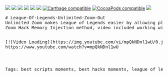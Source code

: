 [![](http://img.shields.io/badge/OS%20X-10.10%2B-blue.svg)]() [![](http://img.shields.io/badge/iOS-8.0%2B-blue.svg)]() [![](http://img.shields.io/badge/tvOS-9.0%2B-blue.svg)]() [![](http://img.shields.io/badge/watchOS-2.0%2B-blue.svg)]() [![](http://img.shields.io/badge/Swift-5.1-blue.svg)]() [![](https://travis-ci.org/duemunk/Async.svg)](https://travis-ci.org/duemunk/Async) [![Carthage compatible](https://img.shields.io/badge/Carthage-compatible-4BC51D.svg)](https://github.com/Carthage/Carthage) [![CocoaPods compatible](https://img.shields.io/badge/CocoaPods-compatible-4BC51D.svg)](https://github.com/CocoaPods/CocoaPods) [![](http://img.shields.io/badge/operator_overload-nope-green.svg)](https://gist.github.com/duemunk/61e45932dbb1a2ca0954)
<pre>
# League-Of-Legends-Unlimited-Zoom-Out
Unlimited Zoom makes League of Legends easier by allowing players to quickly move the camera to survey the entire map. 
Zoom Hack Memory Injection method, video included working with latest patch 2023.04.15
<pre>

[![Video Loading](https://img.youtube.com/vi/mpQkNDnl1wU/0.jpg)](https://www.youtube.com/watch?v=mpQkNDnl1wU)
https://www.youtube.com/watch?v=mpQkNDnl1wU
<pre>
<pre>
<pre>
<pre>
Tags: best scripts moments, best hacks moments, league of legends scripts, league of legends hacks, hacks, scripts, lol scripts, lol hacks, league of legends free hacks, league of legends free scripts, lol hacks 2022, lol scripts 2022, scripts montage, hacks montage, league of legends rp hack, league of legends hacks montage, sara lol, bug or hacker, lol, bug lol, hacker lol, league of legends, jhin bug, zac bug, ze bug, rift herald, rift herald bug, rift herald hack, lol montage, league of legends hack, league of legends script, hack league of legends, league of legends hack rp, league of legends cheats, league of legends (video game), how to hack league of legends, lol hack, league of legends rp, script league of legends, league of legends scripting, league, 5 league of legends hacks, 5 times hacks took over league of legends, league of legends top 5 hacks, top 5, xerath, lol esports, ashe, azir, riot, riot games, league of legends runes, blade of the ruined king, brofresco, lol brofresco, xerath mid, xerath script, xerath bug, xerath glitch, xerath hack, xerath exploit, bol, xerath global q, xerath global q bug, script lol, lol script, lol bugs, league of legends bugs, bot of legends, xerath build, xerath guide, xerath combo, ap xerath, full ap xerath, xerath global, lol xerath hacks, lol xerath scripts, xerath script 7.7, xerath hacks, league of legends hacker, free lol hack, download lol hack, download lol scripts, free riot points, hacking league of legends, how to hack lol, hack, hacker, hack lol, hack riot points, lol hack 2022, best moments, lol script 2022, rp hack, lol rp hack, hacks are working, league of legends hacks 2022, working league of legends hack, best league of legends hacks, hacks 2022, league hacks, league of legends scripts 2022, legends, scripting league of legends, scripter, compilation, highlights, scripting, of, twitch, script, bjergsen, imaqtpie, lol script 2022, download lol script, lol script hack, lol script montage, lol scripter, lol surprise, juguetes, muñecas lol, riot points hack, how to get free riot points, zoomhack lol, zoom hack, zoomhack, lol cheat, league of legends cheat 2022, lol hack 2022, best scripts for lol, league of legends scripts 2022, league of legends riot points hack lol hack 2022, generateur league of legends, challenger, diamond, master, game, riot hack, free hack, free rp, elohell, hack de lol, vision map, script zoom, atualizado, 2022, hack de skin, hack de nivel no lol, hack do xerath, script league of legends 2022, top hacks lol, league of legends español, lol español, curiosidades de league of legends, top league of legends, top bugs lol, league of legends latinoamerica, lol latinoamerica, hacks lol, bugs lol, life hacks, league of legends hacks 2022, league of legends hacks 2022, league of legends riot points, league of legends riot points hack lol hack 2022, league of legends riot points hack, hack league of legends 2022, riot points hack free, riot points free, how to get free rp, lol riot points free, free lol riot points, league of legends free rp, league of legends free riot points, league of legends free points, how to take free riot points, leagueoflegends, pro players, stream highlights, league pros, faker, doublelift, tsm, team solo mid, sneaky, lol epic, league funny, pentas, baron steal, snipes, best snipes, flash jukes, amazing lol, zed, yasuo, flash trick, escape lol, tricks lol, combo, funny lol, pro player, pro flash, patch 9.3 hack, ahmad, league of legends 9.3 hack, league 9.3 hack, league of legends patch 9.1, lol hack 9.3, patch 9.2 league of legends, league 9.1 hack, lol hack 9.2, lol zoom hack 9.1, hack for league of legends, league of legends hack 9.1, league zoom hack 2022, ahmad 9.2, ahmad 9.3, lucky, fail, troll, aphromoo, cloud 9, baron, bug moments lol, how to use lol script, script in league of legends, how to script in league of legends, script para lol, lol hile, lol scripts 2022, script lol 2022, hack lol 9.9, josi gamer, josigamer, cblol, lol gameplay, jogar lol, lol brasil, league of legends brasil, pbe, rp gratis, menina jogando lol, keyd, stars, red, canids, flamengo, flaesports, fla, games, stream, melhores, momentos, lolzin, lolbr, hack no lol, hack dentro do lol, hacks lol 2022, hacks mais famosos do league of legends, kid x, overwatch, hacking, aimbot, dlolside, guild wars, match fixing, fatgames, faze, clan, azubu frost, kqly, steal, anthony cllol, sudden attack, ddos, dos, drop hack, tool, lien minh
